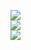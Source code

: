 <img src=https://i.imgur.com/wDsorsg.png><br>
<img src=https://i.imgur.com/RPYJmzD.png><br>
<img src=https://i.imgur.com/WCZJidu.png>
